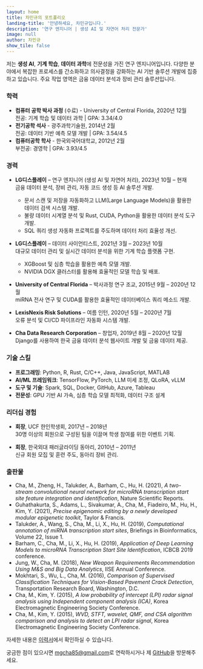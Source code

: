 ```yaml
---
layout: home
title: 차민규의 포트폴리오
landing-title: '안녕하세요, 차민규입니다.'
description: '연구 엔지니어 | 생성 AI 및 자연어 처리 전문가'
image: null
author: 차민규
show_tile: false
---
```


저는 **생성 AI**, **기계 학습**, **데이터 과학**에 전문성을 가진 연구 엔지니어입니다. 다양한 분야에서 복잡한 프로세스를 간소화하고 의사결정을 강화하는 AI 기반 솔루션 개발에 집중하고 있습니다. 주요 작업 영역은 금융 데이터 분석과 장비 관리 솔루션입니다.

### 학력
- **컴퓨터 공학 박사 과정** (수료) - University of Central Florida, 2020년 12월  
  전공: 기계 학습 및 데이터 과학 | GPA: 3.34/4.0
- **전기공학 석사** - 광주과학기술원, 2014년 2월  
  전공: 데이터 기반 예측 모델 개발 | GPA: 3.54/4.5
- **컴퓨터공학 학사** - 한국외국어대학교, 2012년 2월  
  부전공: 경영학 | GPA: 3.93/4.5

### 경력
- **LG디스플레이** – 연구 엔지니어 (생성 AI 및 자연어 처리), 2023년 10월 – 현재  
  금융 데이터 분석, 장비 관리, 자동 코드 생성 등 AI 솔루션 개발.  
  - 문서 스캔 및 저장을 자동화하고 LLM(Large Language Models)을 활용한 데이터 검색 시스템 개발.
  - 불량 데이터 시계열 분석 및 Rust, CUDA, Python을 활용한 데이터 분석 도구 개발.
  - SQL 쿼리 생성 자동화 프로젝트를 주도하며 데이터 처리 효율성 개선.

- **LG디스플레이** – 데이터 사이언티스트, 2021년 3월 – 2023년 10월  
  대규모 데이터 관리 및 실시간 데이터 분석을 위한 기계 학습 플랫폼 구현.  
  - XGBoost 및 심층 학습을 활용한 예측 모델 개발.
  - NVIDIA DGX 클러스터를 활용해 효율적인 모델 학습 및 배포.

- **University of Central Florida** – 박사과정 연구 조교, 2015년 9월 – 2020년 12월  
  miRNA 전사 연구 및 CUDA를 활용한 효율적인 데이터베이스 쿼리 메소드 개발.

- **LexisNexis Risk Solutions** – 여름 인턴, 2020년 5월 – 2020년 7월  
  오류 분석 및 CI/CD 파이프라인 자동화 시스템 개발.

- **Cha Data Research Corporation** – 창업자, 2019년 8월 – 2020년 12월  
  Django를 사용하여 한국 금융 데이터 분석 웹사이트 개발 및 금융 데이터 제공.

### 기술 스킬
- **프로그래밍**: Python, R, Rust, C/C++, Java, JavaScript, MATLAB
- **AI/ML 프레임워크**: TensorFlow, PyTorch, LLM 미세 조정, QLoRA, vLLM
- **도구 및 기술**: Spark, SQL, Docker, GitHub, Azure, Tableau
- **전문성**: GPU 기반 AI 가속, 심층 학습 모델 최적화, 데이터 구조 설계

### 리더십 경험
- **회장**, UCF 한인학생회, 2017년 – 2018년  
  30명 이상의 회원으로 구성된 팀을 이끌며 학생 참여를 위한 이벤트 기획.  

- **회장**, 한국외대 패러글라이딩 동아리, 2010년 – 2011년  
  신규 회원 모집 및 훈련 주도, 동아리 장비 관리.

### 출판물
- Cha, M., Zheng, H., Talukder, A., Barham, C., Hu, H. (2021), *A two-stream convolutional neural network for microRNA transcription start site feature integration and identification*, Nature Scientific Reports.
- Guhathakurta, S., Adams, L., Sivakumar, A., Cha, M., Fiadeiro, M., Hu, H., Kim, Y. (2021), *Precise epigenomic editing by a newly developed modular epigenetic toolkit*, Taylor & Francis.
- Talukder, A., Wang, S., Cha, M., Li, X., Hu, H. (2019), *Computational annotation of miRNA transcription start sites*, Briefings in Bioinformatics, Volume 22, Issue 1.
- Barham, C., Cha, M., Li, X., Hu, H. (2019), *Application of Deep Learning Models to microRNA Transcription Start Site Identification*, ICBCB 2019 conference.
- Jung, W., Cha, M. (2018), *New Weapon Requirements Recommendation Using M&S and Big Data Analytics*, IISE Annual Conference.
- Mokhtari, S., Wu, L., Cha, M. (2016), *Comparison of Supervised Classification Techniques for Vision-Based Pavement Crack Detection*, Transportation Research Board, Washington, D.C.
- Cha, M., Kim, Y. (2015), *A low probability of intercept (LPI) radar signal analysis using Independent component analysis (ICA)*, Korea Electromagnetic Engineering Society Conference.
- Cha, M., Kim, Y. (2015), *WVD, STFT, wavelet, QMF, and CSA algorithm comparison and analysis to detect an LPI radar signal*, Korea Electromagnetic Engineering Society Conference.

자세한 내용은 [이력서](/resume)에서 확인하실 수 있습니다.

궁금한 점이 있으시면 [mgcha85@gmail.com](mailto:mgcha85@gmail.com)로 연락하시거나 제 [GitHub](https://github.com/yourusername)을 방문해주세요.
